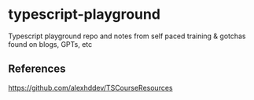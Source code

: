 # typescript-playground

Typescript playground repo and notes from self paced training & gotchas found on blogs, GPTs, etc

## References

https://github.com/alexhddev/TSCourseResources
